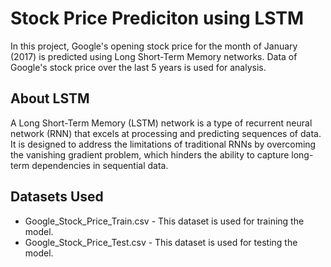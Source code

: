 # Stock Price Prediciton using LSTM
In this project, Google's opening stock price for the month of January (2017) is predicted using Long Short-Term Memory networks.
Data of Google's stock price over the last 5 years is used for analysis.

## About LSTM
A Long Short-Term Memory (LSTM) network is a type of recurrent neural network (RNN) that excels at processing and predicting sequences of data. It is designed to address the limitations of traditional RNNs by overcoming the vanishing gradient problem, which hinders the ability to capture long-term dependencies in sequential data.

## Datasets Used
* Google_Stock_Price_Train.csv - This dataset is used for training the model.
* Google_Stock_Price_Test.csv - This dataset is used for testing the model.
